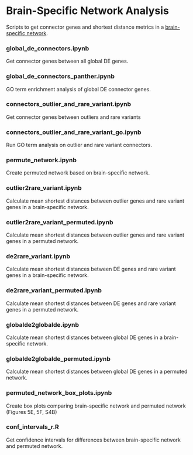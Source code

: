 # Brain-Specific Network Analysis

Scripts to get connector genes and shortest distance metrics in a [brain-specific network](https://doi.org/10.1038/nn.4353).


### global_de_connectors.ipynb

Get connector genes between all global DE genes.

### global_de_connectors_panther.ipynb

GO term enrichment analysis of global DE connector genes.

### connectors_outlier_and_rare_variant.ipynb

Get connector genes between outliers and rare variants

### connectors_outlier_and_rare_variant_go.ipynb

Run GO term analysis on outlier and rare variant connectors.

### permute_network.ipynb

Create permuted network based on brain-specific network.

### outlier2rare_variant.ipynb

Calculate mean shortest distances between outlier genes and rare variant genes in a brain-specific network.

### outlier2rare_variant_permuted.ipynb

Calculate mean shortest distances between outlier genes and rare variant genes in a permuted network.

### de2rare_variant.ipynb

Calculate mean shortest distances between DE genes and rare variant genes in a brain-specific network.

### de2rare_variant_permuted.ipynb

Calculate mean shortest distances between DE genes and rare variant genes in a permuted network.

### globalde2globalde.ipynb

Calculate mean shortest distances between global DE genes in a brain-specific network.

### globalde2globalde_permuted.ipynb

Calculate mean shortest distances between global DE genes in a permuted network.

### permuted_network_box_plots.ipynb

Create box plots comparing brain-specific network and permuted network (Figures 5E, 5F, S4B)

### conf_intervals_r.R

Get confidence intervals for differences between brain-specific network and permuted network.

